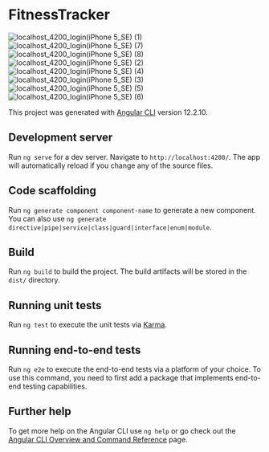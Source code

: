 # FitnessTracker

![localhost_4200_login(iPhone 5_SE) (1)](https://user-images.githubusercontent.com/79013103/138600998-463696ca-137d-4c7d-b170-9e57701ab756.png)
![localhost_4200_login(iPhone 5_SE) (7)](https://user-images.githubusercontent.com/79013103/138601163-77b41fbd-f658-414b-9db9-b4421fe5eb82.png)
![localhost_4200_login(iPhone 5_SE) (8)](https://user-images.githubusercontent.com/79013103/138601167-fcdcd8f4-d28f-43a9-807e-684efd615722.png)
![localhost_4200_login(iPhone 5_SE) (2)](https://user-images.githubusercontent.com/79013103/138601023-cd8b2048-9419-442c-ab38-d6bb19024eb7.png)
![localhost_4200_login(iPhone 5_SE) (4)](https://user-images.githubusercontent.com/79013103/138601051-f60c13c8-4824-4608-8cfd-b346d57e0aa1.png)
![localhost_4200_login(iPhone 5_SE) (3)](https://user-images.githubusercontent.com/79013103/138601030-88b0432a-4f3f-4d44-84db-83d210c52111.png)
![localhost_4200_login(iPhone 5_SE) (5)](https://user-images.githubusercontent.com/79013103/138601065-357fe21a-c84c-4ecb-9c31-f9cd64c2e0c8.png)
![localhost_4200_login(iPhone 5_SE) (6)](https://user-images.githubusercontent.com/79013103/138601087-0fae1278-6b86-448f-bf97-1d677d1c6222.png)



This project was generated with [Angular CLI](https://github.com/angular/angular-cli) version 12.2.10.

## Development server

Run `ng serve` for a dev server. Navigate to `http://localhost:4200/`. The app will automatically reload if you change any of the source files.

## Code scaffolding

Run `ng generate component component-name` to generate a new component. You can also use `ng generate directive|pipe|service|class|guard|interface|enum|module`.

## Build

Run `ng build` to build the project. The build artifacts will be stored in the `dist/` directory.

## Running unit tests

Run `ng test` to execute the unit tests via [Karma](https://karma-runner.github.io).

## Running end-to-end tests

Run `ng e2e` to execute the end-to-end tests via a platform of your choice. To use this command, you need to first add a package that implements end-to-end testing capabilities.

## Further help

To get more help on the Angular CLI use `ng help` or go check out the [Angular CLI Overview and Command Reference](https://angular.io/cli) page.
